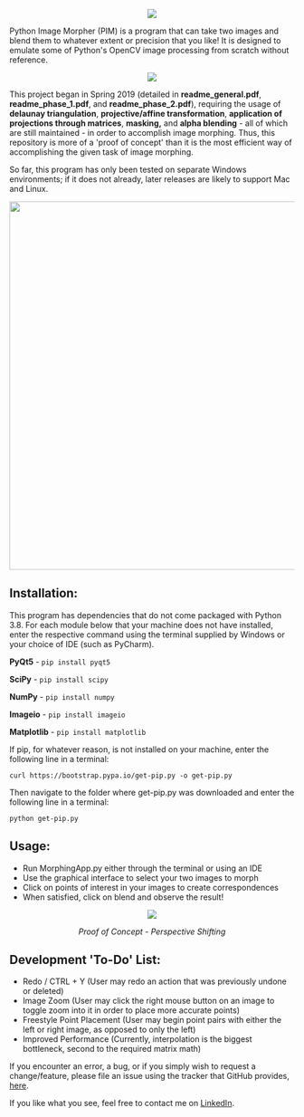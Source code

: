 <p align="center">
  <img src="https://i.imgur.com/SLDEtSR.png"><br>
</p>

Python Image Morpher (PIM) is a program that can take two images and blend them to whatever extent or precision that you like!
It is designed to emulate some of Python's OpenCV image processing from scratch without reference.

<p align="center">
  <img src="https://media3.giphy.com/media/ibAOyLgNhxnWHuKvZn/giphy.gif"><br>
</p>

This project began in Spring 2019 (detailed in <b>readme_general.pdf</b>, <b>readme_phase_1.pdf</b>, and <b>readme_phase_2.pdf</b>),
 requiring the usage of <b>delaunay triangulation</b>, <b>projective/affine transformation</b>, <b>application of projections 
 through matrices</b>, <b>masking,</b> and <b>alpha blending</b> - all of which are still maintained - in order to accomplish image 
 morphing. Thus, this repository is more of a 'proof of concept' than it is the most efficient way of accomplishing the given task of image morphing. 

 So far, this program has only been tested on separate Windows environments; 
 if it does not already, later releases are likely to support Mac and Linux.

<p align="center">
  <img width="650" height="651" src="https://i.imgur.com/fXZN3om.png"><br>
</p>

## Installation:
This program has dependencies that do not come packaged with Python 3.8. For each module below that your machine does not have installed, enter the respective command using the terminal supplied by Windows or your choice of IDE (such as PyCharm).

<b>PyQt5</b> - ```pip install pyqt5```

<b>SciPy</b> - ```pip install scipy```

<b>NumPy</b> - ```pip install numpy```

<b>Imageio</b> - ```pip install imageio```

<b>Matplotlib</b> - ```pip install matplotlib```

If pip, for whatever reason, is not installed on your machine, enter the following line in a terminal:
```
curl https://bootstrap.pypa.io/get-pip.py -o get-pip.py
```
Then navigate to the folder where get-pip.py was downloaded and enter the following line in a terminal:
```
python get-pip.py
```

## Usage:
- Run MorphingApp.py either through the terminal or using an IDE
- Use the graphical interface to select your two images to morph
- Click on points of interest in your images to create correspondences
- When satisfied, click on blend and observe the result!

<p align="center">
  <img src="https://i.imgur.com/j7JStm4.gif"><br>
</p>
<p align="center"><i>Proof of Concept - Perspective Shifting</i><p align="center">

## Development 'To-Do' List:
- Redo / CTRL + Y (User may redo an action that was previously undone or deleted)
- Image Zoom (User may click the right mouse button on an image to toggle zoom into it in order to place more accurate points)
- Freestyle Point Placement (User may begin point pairs with either the left or right image, as opposed to only the left)
- Improved Performance (Currently, interpolation is the biggest bottleneck, second to the required matrix math)

If you encounter an error, a bug, or if you simply wish to request a change/feature, please file an issue using the tracker that GitHub provides, [here](https://github.com/ddowd97/Morphing/issues).

If you like what you see, feel free to contact me on [LinkedIn](https://www.linkedin.com/in/davidmilesdowd/).
